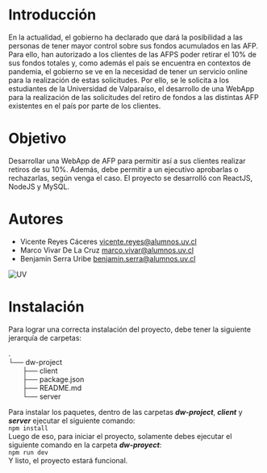 # Introducción

En la actualidad, el gobierno ha declarado que dará la posibilidad a las personas de tener mayor control sobre sus fondos acumulados en las AFP. Para ello, han autorizado a los clientes de las AFPS poder retirar el 10% de sus fondos totales y, como además el país se encuentra en contextos de pandemia, el gobierno se ve en la necesidad de tener un servicio online para la realización de estas solicitudes. Por ello, se le solicita a los estudiantes de la Universidad de Valparaíso, el desarrollo de una WebApp para la realización de las solicitudes del retiro de fondos a las distintas AFP existentes en el país por parte de los clientes.

# Objetivo

Desarrollar una WebApp de AFP para permitir así a sus clientes realizar retiros de su 10%. Además, debe permitir a un ejecutivo aprobarlas o rechazarlas, según venga el caso. El proyecto se desarrolló con ReactJS, NodeJS y MySQL.

# Autores

- Vicente Reyes Cáceres <vicente.reyes@alumnos.uv.cl>
- Marco Vivar De La Cruz <marco.vivar@alumnos.uv.cl>
- Benjamín Serra Uribe <benjamin.serra@alumnos.uv.cl>

![UV](https://uv.cl/images/menu_marca_mono.png)

# Instalación

Para lograr una correcta instalación del proyecto, debe tener la siguiente jerarquía de carpetas:

.  
└── dw-project  
  ├── client  
  ├── package.json  
  ├── README.md  
  └── server

Para instalar los paquetes, dentro de las carpetas **_dw-project_**, **_client_** y **_server_** ejecutar el siguiente comando:  
 `npm install`  
Luego de eso, para iniciar el proyecto, solamente debes ejecutar el siguiente comando en la carpeta **_dw-proyect_**:  
`npm run dev`  
Y listo, el proyecto estará funcional.
